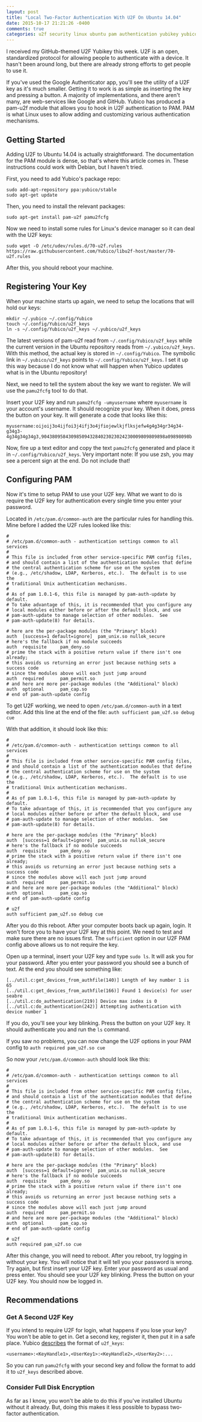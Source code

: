 ```yaml
---
layout: post
title: "Local Two-Factor Authentication With U2F On Ubuntu 14.04"
date: 2015-10-17 21:21:26 -0400
comments: true
categories: u2f security linux ubuntu pam authentication yubikey yubico
---
```


I received my GitHub-themed U2F Yubikey this week. U2F is an open, standardized protocol for allowing people to authenticate with a device. It hasn't been around long, but there are already strong efforts to get people to use it.

If you've used the Google Authenticator app,  you'll see the utility of a U2F key as it's much smaller. Getting it to work is as simple as inserting the key and pressing a button.
A majority of implementations, and there aren't many, are web-services  like Google and GitHub. Yubico has produced a pam-u2f module that allows you to hook in U2F authentication to PAM. PAM is what Linux uses to allow adding and customizing various authentication mechanisms.

## Getting Started

Adding U2F to Ubuntu 14.04 is actually straightforward. The documentation for the PAM module is dense, so that's where this article comes in. These instructions could work with Debian, but I haven't tried.


First, you need to add Yubico's package repo:

```
sudo add-apt-repository ppa:yubico/stable
sudo apt-get update
```

Then, you need to install the relevant packages:

```
sudo apt-get install pam-u2f pamu2fcfg
```

Now we need to install some rules for Linux's device manager so it can deal with the U2F keys:

```
sudo wget -O /etc/udev/rules.d/70-u2f.rules https://raw.githubusercontent.com/Yubico/libu2f-host/master/70-u2f.rules
```

After this, you should reboot your machine.

## Registering Your Key

When your machine starts up again, we need to setup the locations that will hold our keys:

```
mkdir ~/.yubico ~/.config/Yubico
touch ~/.config/Yubico/u2f_keys
ln -s ~/.config/Yubico/u2f_keys ~/.yubico/u2f_keys
```

The latest versions of pam-u2f read from `~/.config/Yubico/u2f_keys` while the current version in the Ubuntu repository reads from `~/.yubico/u2f_keys`. With this method, the actual key is stored in `~/.config/Yubico`. The symbolic link in `~/.yubico/u2f_keys` points to `~/.config/Yubico/u2f_keys`. I set it up this way because I do not know what will happen when Yubico updates what is in the Ubuntu repository!

Next, we need to tell the system about the key we want to register. We will use the `pamu2fcfg` tool to do that.


Insert your U2F key and run `pamu2fcfg -umyusername` where `myusername` is your account's username. It should recognize your key. When it does, press the button on your key. It will generate a code that looks like this:

```
myusername:oijoij3o4ijfoi3j4ifj3o4jfiojewlkjflksjefw4g4g34gr34g34-g34g3-4g34g34g34g3,9043809584309850943284023023024230009809809898a09898098b
```

Now, fire up a text editor and copy the text `pamu2fcfg` generated and place it in `~/.config/Yubico/u2f_keys`. Very important note: If you use zsh, you may see a percent sign at the end. Do not include that!

## Configuring PAM

Now it's time to setup PAM to use your U2F key. What we want to do is require the U2F key for authentication every single time you enter your password.

Located in `/etc/pam.d/common-auth` are the particular rules for handling this. Mine before I added the U2F rules looked like this:

```
#
# /etc/pam.d/common-auth - authentication settings common to all services
#
# This file is included from other service-specific PAM config files,
# and should contain a list of the authentication modules that define
# the central authentication scheme for use on the system
# (e.g., /etc/shadow, LDAP, Kerberos, etc.).  The default is to use the
# traditional Unix authentication mechanisms.
#
# As of pam 1.0.1-6, this file is managed by pam-auth-update by default.
# To take advantage of this, it is recommended that you configure any
# local modules either before or after the default block, and use
# pam-auth-update to manage selection of other modules.  See
# pam-auth-update(8) for details.

# here are the per-package modules (the "Primary" block)
auth  [success=1 default=ignore]  pam_unix.so nullok_secure
# here's the fallback if no module succeeds
auth  requisite     pam_deny.so
# prime the stack with a positive return value if there isn't one already;
# this avoids us returning an error just because nothing sets a success code
# since the modules above will each just jump around
auth  required      pam_permit.so
# and here are more per-package modules (the "Additional" block)
auth  optional      pam_cap.so
# end of pam-auth-update config
```

To get U2F working, we need to open `/etc/pam.d/common-auth` in a text editor. Add this line at the end of the file: `auth sufficient pam_u2f.so debug cue`

With that addition, it should look like this:

```
#
# /etc/pam.d/common-auth - authentication settings common to all services
#
# This file is included from other service-specific PAM config files,
# and should contain a list of the authentication modules that define
# the central authentication scheme for use on the system
# (e.g., /etc/shadow, LDAP, Kerberos, etc.).  The default is to use the
# traditional Unix authentication mechanisms.
#
# As of pam 1.0.1-6, this file is managed by pam-auth-update by default.
# To take advantage of this, it is recommended that you configure any
# local modules either before or after the default block, and use
# pam-auth-update to manage selection of other modules.  See
# pam-auth-update(8) for details.

# here are the per-package modules (the "Primary" block)
auth  [success=1 default=ignore]  pam_unix.so nullok_secure
# here's the fallback if no module succeeds
auth  requisite     pam_deny.so
# prime the stack with a positive return value if there isn't one already;
# this avoids us returning an error just because nothing sets a success code
# since the modules above will each just jump around
auth  required      pam_permit.so
# and here are more per-package modules (the "Additional" block)
auth  optional      pam_cap.so
# end of pam-auth-update config

# u2f
auth sufficient pam_u2f.so debug cue
```

After you do this reboot. After your computer boots back up again, login. It won't force you to have your U2F key at this point. We need to test and make sure there are no issues first. The `sufficient` option in our U2F PAM config above allows us to not require the key.

Open up a terminal, insert your U2F key and type `sudo ls`. It will ask you for your password. After you enter your password you should see a bunch of text. At the end you should see something like:

```
[../util.c:get_devices_from_authfile(140)] Length of key number 1 is 65
[../util.c:get_devices_from_authfile(166)] Found 1 device(s) for user seabre
[../util.c:do_authentication(219)] Device max index is 0
[../util.c:do_authentication(242)] Attempting authentication with device number 1
```

If you do, you'll see your key blinking. Press the button on your U2F key. It should authenticate you and run the `ls` command.

If you saw no problems, you can now change the U2F options in your PAM config to `auth required pam_u2f.so cue`

So now your `/etc/pam.d/common-auth` should look like this:

```
#
# /etc/pam.d/common-auth - authentication settings common to all services
#
# This file is included from other service-specific PAM config files,
# and should contain a list of the authentication modules that define
# the central authentication scheme for use on the system
# (e.g., /etc/shadow, LDAP, Kerberos, etc.).  The default is to use the
# traditional Unix authentication mechanisms.
#
# As of pam 1.0.1-6, this file is managed by pam-auth-update by default.
# To take advantage of this, it is recommended that you configure any
# local modules either before or after the default block, and use
# pam-auth-update to manage selection of other modules.  See
# pam-auth-update(8) for details.

# here are the per-package modules (the "Primary" block)
auth  [success=1 default=ignore]  pam_unix.so nullok_secure
# here's the fallback if no module succeeds
auth  requisite     pam_deny.so
# prime the stack with a positive return value if there isn't one already;
# this avoids us returning an error just because nothing sets a success code
# since the modules above will each just jump around
auth  required      pam_permit.so
# and here are more per-package modules (the "Additional" block)
auth  optional      pam_cap.so
# end of pam-auth-update config

# u2f
auth required pam_u2f.so cue
```

After this change, you will need to reboot. After you reboot, try logging in without your key. You will notice that it will tell you your password is wrong. Try again, but first insert your U2F key. Enter your password as usual and press enter. You should see your U2F key blinking. Press the button on your U2F key. You should now be logged in.

## Recommendations

### Get A Second U2F Key

If you intend to require U2F for login, what happens if you lose your key? You won't be able to get in. Get a second key, register it, then put it in a safe place. Yubico [describes](https://developers.yubico.com/pam-u2f/) the format of `u2f_keys`:

```
<username>:<KeyHandle1>,<UserKey1>:<KeyHandle2>,<UserKey2>:...
```

So you can run `pamu2fcfg` with your second key and follow the format to add it to `u2f_keys` described above.

### Consider Full Disk Encryption

As far as I know, you won't be able to do this if you've installed Ubuntu without it already. But, doing this makes it less possible to bypass two-factor authentication.
